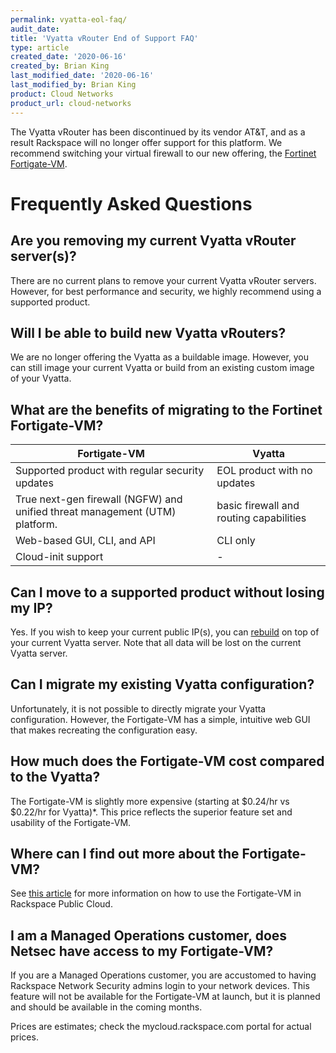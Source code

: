 ```yaml
---
permalink: vyatta-eol-faq/
audit_date:
title: 'Vyatta vRouter End of Support FAQ'
type: article
created_date: '2020-06-16'
created_by: Brian King
last_modified_date: '2020-06-16'
last_modified_by: Brian King
product: Cloud Networks
product_url: cloud-networks
---
```


The Vyatta vRouter has been discontinued by its vendor AT&T, and as a result 
Rackspace will no longer offer support for this platform. We recommend switching
your virtual firewall to our new offering, the [Fortinet Fortigate-VM](https://developer.rackspace.com/blog/introducing-fortigate-vm-for-rackspace-openstack-public-cloud/).

# Frequently Asked Questions

## Are you removing my current Vyatta vRouter server(s)?

There are no current plans to remove your current Vyatta vRouter servers. 
However, for best performance and security, we highly recommend using a 
supported product.

## Will I be able to build new Vyatta vRouters?

We are no longer offering the Vyatta as a buildable image. However, you can 
still image your current Vyatta or build from an existing custom image of your Vyatta.

## What are the benefits of migrating to the Fortinet Fortigate-VM?

| Fortigate-VM  | Vyatta                   |
|---------------|----------------------------------|
| Supported product with regular security updates      | EOL product with no updates  |
| True next-gen firewall (NGFW) and unified threat management (UTM) platform. | basic firewall and routing capabilities |
| Web-based GUI, CLI, and API | 	CLI only |
| Cloud-init support | - |

## Can I move to a supported product without losing my IP?

Yes. If you wish to keep your current public IP(s), you can [rebuild](https://support.rackspace.com/how-to/rebuild-a-cloud-server/) on top of your current Vyatta server. Note that all data will be lost on the current Vyatta server. 


## Can I migrate my existing Vyatta configuration?

Unfortunately, it is not possible to directly migrate your Vyatta configuration. However, the Fortigate-VM has a simple, intuitive web GUI that makes recreating
the configuration easy.

## How much does the Fortigate-VM cost compared to the Vyatta?

The Fortigate-VM is slightly more expensive (starting at $0.24/hr vs $0.22/hr for Vyatta)\*. This price reflects the superior feature set and usability of the Fortigate-VM.
 
## Where can I find out more about the Fortigate-VM?

See [this article](https://docs.fortinet.com/vm/rackspace/fortigate/6.0/rackspace-cookbook/6.0.4/123172/about-fortigate-for-rackspace) for more information on how to use the Fortigate-VM in Rackspace Public Cloud.

## I am a Managed Operations customer, does Netsec have access to my Fortigate-VM?

If you are a Managed Operations customer, you are accustomed to having Rackspace Network Security admins login to your network devices. This feature will not be available for the Fortigate-VM at launch, but it is planned and should be available in the coming months.

Prices are estimates; check the mycloud.rackspace.com portal for actual prices.

